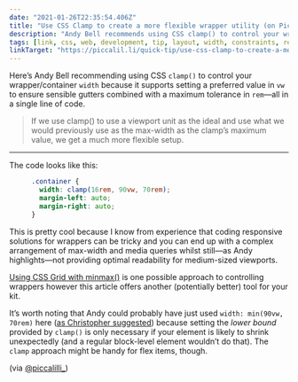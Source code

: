 ```yaml
---
date: "2021-01-26T22:35:54.406Z"
title: "Use CSS Clamp to create a more flexible wrapper utility (on Piccalilli)"
description: "Andy Bell recommends using CSS clamp() to control your wrapper/container width because it supports setting multiple tolerances using different units simultaneously rather than in a more convoluted way."
tags: [link, css, web, development, tip, layout, width, constraints, responsive, clamp]
linkTarget: "https://piccalil.li/quick-tip/use-css-clamp-to-create-a-more-flexible-wrapper-utility"
---
```

Here’s Andy Bell recommending using CSS `clamp()` to control your wrapper/container `width` because it supports setting a preferred value in `vw` to ensure sensible gutters combined with a maximum tolerance in `rem`—all in a single line of code.

> If we use clamp() to use a viewport unit as the ideal and use what we would previously use as the max-width as the clamp’s maximum value, we get a much more flexible setup.
---

The code looks like this:

<figure>

``` css
.container {
  width: clamp(16rem, 90vw, 70rem);
  margin-left: auto;
  margin-right: auto;
}
```

</figure>

This is pretty cool because I know from experience that coding responsive solutions for wrappers can be tricky and you can end up with a complex arrangement of max-width and media queries whilst still—as Andy highlights—not providing optimal readability for medium-sized viewports. 

[Using CSS Grid with minmax()](https://fuzzylogic.me/posts/2020-11-17-breaking-out-with-css-grid-layout-on-cloudfourcom/) is one possible approach to controlling wrappers however this article offers another (potentially better) tool for your kit.

It’s worth noting that Andy could probably have just used `width: min(90vw, 70rem)` here ([as Christopher suggested](https://twitter.com/c__beck/status/1351515957034889219)) because setting the _lower bound_ provided by `clamp()` is only necessary if your element is likely to shrink unexpectedly (and a regular block-level element wouldn’t do that). The `clamp` approach might be handy for flex items, though. 

(via [@piccalilli_](https://twitter.com/piccalilli_))
